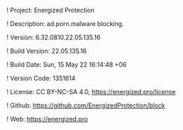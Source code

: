 ! Project: Energized Protection

! Description: ad.porn.malware blocking.

! Version: 6.32.0810.22.05.135.16

! Build Version: 22.05.135.16

! Build Date: Sun, 15 May 22 16:14:48 +06

! Version Code: 1351614

! License: CC BY-NC-SA 4.0, https://energized.pro/license

! Github: https://github.com/EnergizedProtection/block

! Web: https://energized.pro
